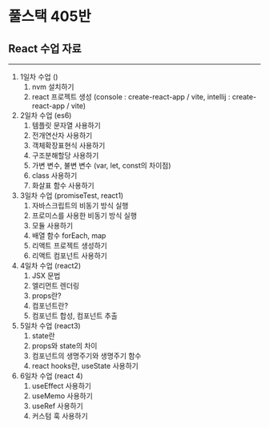 # 풀스택 405반
## React 수업 자료

---

1. 1일차 수업 ()
   1. nvm 설치하기
   2. react 프로젝트 생성 (console : create-react-app / vite, intellij : create-react-app / vite)
2. 2일차 수업 (es6)
   1. 템플릿 문자열 사용하기
   2. 전개연산자 사용하기
   3. 객체확장표현식 사용하기
   4. 구조분해할당 사용하기
   5. 가변 변수, 불변 변수 (var, let, const의 차이점)
   6. class 사용하기
   7. 화살표 함수 사용하기
3. 3일차 수업 (promiseTest, react1)
   1. 자바스크립트의 비동기 방식 실행
   2. 프로미스를 사용한 비동기 방식 실행
   3. 모듈 사용하기
   4. 배열 함수 forEach, map
   5. 리액트 프로젝트 생성하기
   6. 리액트 컴포넌트 사용하기
4. 4일차 수업 (react2)
   1. JSX 문법
   2. 엘리먼트 렌더링
   3. props란?
   4. 컴포넌트란?
   5. 컴포넌트 합성, 컴포넌트 추출
5. 5일차 수업 (react3)
   1. state란
   2. props와 state의 차이
   3. 컴포넌트의 생명주기와 생명주기 함수
   4. react hooks란, useState 사용하기
6. 6일차 수업 (react 4)
   1. useEffect 사용하기
   2. useMemo 사용하기
   3. useRef 사용하기
   4. 커스텀 훅 사용하기